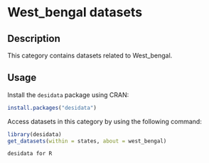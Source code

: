 
# West_bengal datasets
## Description
This category contains datasets related to West_bengal.
## Usage
Install the `desidata` package using CRAN:
```r
install.packages("desidata")
```
Access datasets in this category by using the following command:
```r
library(desidata)
get_datasets(within = states, about = west_bengal)
```
`desidata for R`
